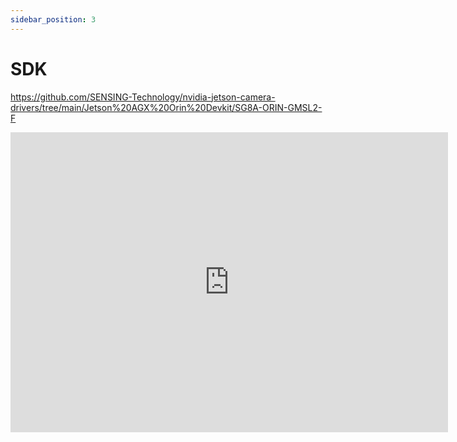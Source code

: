 ```yaml
---
sidebar_position: 3
---
```


# SDK
https://github.com/SENSING-Technology/nvidia-jetson-camera-drivers/tree/main/Jetson%20AGX%20Orin%20Devkit/SG8A-ORIN-GMSL2-F


<iframe width="700" height="480" src="https://github.com/SENSING-Technology/nvidia-jetson-camera-drivers/tree/main/Jetson%20AGX%20Orin%20Devkit/SG8A-ORIN-GMSL2-F" title="video player" frameborder="0" allow="accelerometer; autoplay; clipboard-write; encrypted-media; gyroscope; picture-in-picture" allowfullscreen></iframe>


<!-- <iframe width="1200" height="600" src="https://github.com/SENSING-Technology/nvidia-jetson-camera-drivers/tree/main/Jetson%20AGX%20Orin%20Devkit/SG8A-ORIN-GMSL2-F" title="video player" frameborder="0"  ></iframe> -->


